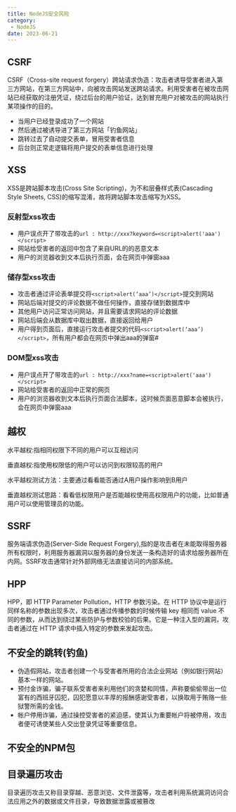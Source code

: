 ```yaml
---
title: NodeJS安全风险
category:
 - NodeJS
date: 2023-06-21 
---
```


## CSRF

CSRF（Cross-site request forgery）跨站请求伪造：攻击者诱导受害者进入第三方网站，在第三方网站中，向被攻击网站发送跨站请求。利用受害者在被攻击网站已经获取的注册凭证，绕过后台的用户验证，达到冒充用户对被攻击的网站执行某项操作的目的。

- 当用户已经登录成功了一个网站
- 然后通过被诱导进了第三方网站「钓鱼网站」
- 跳转过去了自动提交表单，冒用受害者信息
- 后台则正常走逻辑将用户提交的表单信息进行处理


## XSS

XSS是跨站脚本攻击(Cross Site Scripting)，为不和层叠样式表(Cascading Style Sheets, CSS)的缩写混淆，故将跨站脚本攻击缩写为XSS。

### 反射型xss攻击

- 用户误点开了带攻击的`url : http://xxx?keyword=<script>alert('aaa')</script>`
- 网站给受害者的返回中包含了来自URL的的恶意文本
- 用户的浏览器收到文本后执行页面，会在网页中弹窗aaa

### 储存型xss攻击

- 攻击者通过评论表单提交将`<script>alert(‘aaa’)</script>`提交到网站
- 网站后端对提交的评论数据不做任何操作，直接存储到数据库中
- 其他用户访问正常访问网站，并且需要请求网站的评论数据
- 网站后端会从数据库中取出数据，直接返回给用户
- 用户得到页面后，直接运行攻击者提交的代码`<script>alert(‘aaa’)</script>`，所有用户都会在网页中弹出aaa的弹窗#


### DOM型xss攻击

- 用户误点开了带攻击的`url : http://xxx?name=<script>alert('aaa')</script>`
- 网站给受害者的返回中正常的网页
- 用户的浏览器收到文本后执行页面合法脚本，这时候页面恶意脚本会被执行，会在网页中弹窗aaa


## 越权

水平越权:指相同权限下不同的用户可以互相访问

垂直越权:指使用权限低的用户可以访问到权限较高的用户

水平越权测试方法：主要通过看看能否通过A用户操作影响到B用户

垂直越权测试思路：看看低权限用户是否能越权使用高权限用户的功能，比如普通用户可以使用管理员的功能。

## SSRF

服务端请求伪造(Server-Side Request Forgery),指的是攻击者在未能取得服务器所有权限时，利用服务器漏洞以服务器的身份发送一条构造好的请求给服务器所在内网。SSRF攻击通常针对外部网络无法直接访问的内部系统。


## HPP

HPP，即 HTTP Parameter Pollution，HTTP 参数污染。在 HTTP 协议中是运行同样名称的参数出现多次，攻击者通过传播参数的时候传输 key 相同而 value 不同的参数，从而达到绕过某些防护与参数校验的后果。它是一种注入型的漏洞，攻击者通过在 HTTP 请求中插入特定的参数来发起攻击。

## 不安全的跳转(钓鱼)

- 伪造假网站，攻击者创建一个与受害者所用的合法企业网站（例如银行网站）基本一样的网站。
- 预付金诈骗，骗子联系受害者来利用他们的贪婪和同情，声称要偷偷带出一位富有的西班牙囚犯，囚犯愿意以丰厚的报酬感谢受害者，以换取用于贿赂一些狱警所需的金钱。
- 帐户停用诈骗，通过操控受害者的紧迫感，使其认为重要帐户将被停用，攻击者便可诱使某些人交出登录凭证等重要信息。


## 不安全的NPM包


## 目录遍历攻击

目录遍历攻击又称目录穿越、恶意浏览、文件泄露等，攻击者利用系统漏洞访问合法应用之外的数据或文件目录，导致数据泄露或被篡改

